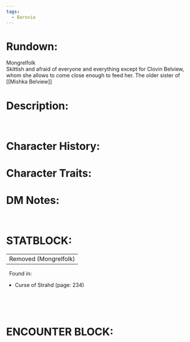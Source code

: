 ```yaml
---
tags:
  - Barovia
---
```


# **Rundown:**

Mongrelfolk  
Skittish and afraid of everyone and everything except for Clovin Belview, whom she allows to come close enough to feed her.
The older sister of [[Mishka Belview]]

# **Description:**

 
# **Character History:**


# **Character Traits:** 


# **DM Notes:**

 

# **STATBLOCK:**

|                       |
|-----------------------|
| Removed (Mongrelfolk) |

 
Found in:

-   Curse of Strahd (page: 234)

 

 

# **ENCOUNTER BLOCK:**